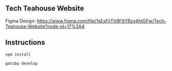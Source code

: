 
## Tech Teahouse Website

Figma Design: https://www.figma.com/file/1sEsFiiTV8F8YRzy4htGFw/Tech-Teahouse-Website?node-id=17%3A4

## Instructions

```npm install```

```gatsby develop```



